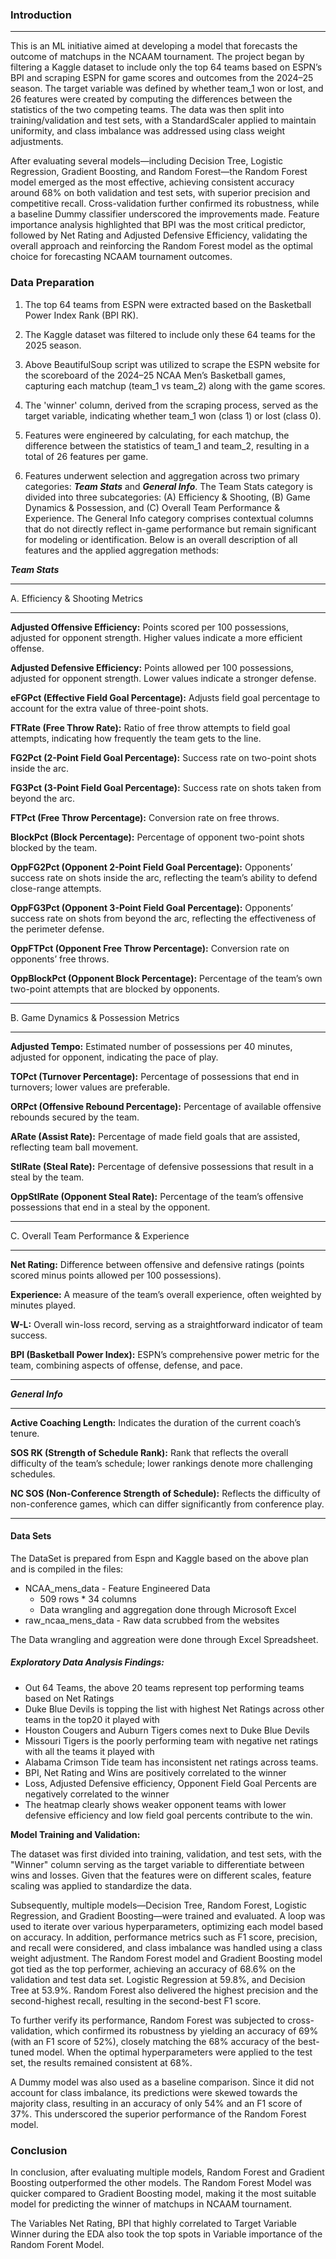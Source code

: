 ### Introduction
---
This is an ML initiative aimed at developing a model that forecasts the outcome of matchups in the NCAAM tournament. The project began by filtering a Kaggle dataset to include only the top 64 teams based on ESPN’s BPI and scraping ESPN for game scores and outcomes from the 2024–25 season. The target variable was defined by whether team_1 won or lost, and 26 features were created by computing the differences between the statistics of the two competing teams. The data was then split into training/validation and test sets, with a StandardScaler applied to maintain uniformity, and class imbalance was addressed using class weight adjustments.

After evaluating several models—including Decision Tree, Logistic Regression, Gradient Boosting, and Random Forest—the Random Forest model emerged as the most effective, achieving consistent accuracy around 68% on both validation and test sets, with superior precision and competitive recall. Cross-validation further confirmed its robustness, while a baseline Dummy classifier underscored the improvements made. Feature importance analysis highlighted that BPI was the most critical predictor, followed by Net Rating and Adjusted Defensive Efficiency, validating the overall approach and reinforcing the Random Forest model as the optimal choice for forecasting NCAAM tournament outcomes.

### Data Preparation

1) The top 64 teams from ESPN were extracted based on the Basketball Power Index Rank (BPI RK).
   
3) The Kaggle dataset was filtered to include only these 64 teams for the 2025 season.
   
5) Above BeautifulSoup script was utilized to scrape the ESPN website for the scoreboard of the 2024–25 NCAA Men’s Basketball games, capturing each matchup (team_1 vs team_2) along with the game scores.
   
7) The 'winner' column, derived from the scraping process, served as the target variable, indicating whether team_1 won (class 1) or lost (class 0).

8) Features were engineered by calculating, for each matchup, the difference between the statistics of team_1 and team_2, resulting in a total of 26 features per game.

9) Features underwent selection and aggregation across two primary categories: ***Team Stats*** and ***General Info***. The Team Stats category is divided into three subcategories: (A) Efficiency & Shooting, (B) Game Dynamics & Possession, and (C) Overall Team Performance & Experience. The General Info category comprises contextual columns that do not directly reflect in-game performance but remain significant for modeling or identification. Below is an overall description of all features and the applied aggregation methods:

***Team Stats***

---
A. Efficiency & Shooting Metrics

---

**Adjusted Offensive Efficiency:**
    Points scored per 100 possessions, adjusted for opponent strength. Higher values indicate a more efficient offense.

**Adjusted Defensive Efficiency:**
    Points allowed per 100 possessions, adjusted for opponent strength. Lower values indicate a stronger defense.
    
**eFGPct (Effective Field Goal Percentage):** Adjusts field goal percentage to account for the extra value of three-point shots.

**FTRate (Free Throw Rate):** Ratio of free throw attempts to field goal attempts, indicating how frequently the team gets to the line.

**FG2Pct (2-Point Field Goal Percentage):** Success rate on two-point shots inside the arc.

**FG3Pct (3-Point Field Goal Percentage):** Success rate on shots taken from beyond the arc.

**FTPct (Free Throw Percentage):** Conversion rate on free throws.

**BlockPct (Block Percentage):** Percentage of opponent two-point shots blocked by the team.

**OppFG2Pct (Opponent 2-Point Field Goal Percentage):** Opponents’ success rate on shots inside the arc, reflecting the team’s ability to defend close-range attempts.

**OppFG3Pct (Opponent 3-Point Field Goal Percentage):** Opponents’ success rate on shots from beyond the arc, reflecting the effectiveness of the perimeter defense.

**OppFTPct (Opponent Free Throw Percentage):** Conversion rate on opponents’ free throws.

**OppBlockPct (Opponent Block Percentage):** Percentage of the team’s own two-point attempts that are blocked by opponents.

---

B. Game Dynamics & Possession Metrics

---

**Adjusted Tempo:** Estimated number of possessions per 40 minutes, adjusted for opponent, indicating the pace of play.

**TOPct (Turnover Percentage):** Percentage of possessions that end in turnovers; lower values are preferable.

**ORPct (Offensive Rebound Percentage):** Percentage of available offensive rebounds secured by the team.

**ARate (Assist Rate):** Percentage of made field goals that are assisted, reflecting team ball movement.

**StlRate (Steal Rate):** Percentage of defensive possessions that result in a steal by the team.

**OppStlRate (Opponent Steal Rate):** Percentage of the team’s offensive possessions that end in a steal by the opponent.

---

C. Overall Team Performance & Experience

--- 
**Net Rating:** Difference between offensive and defensive ratings (points scored minus points allowed per 100 possessions).

**Experience:** A measure of the team’s overall experience, often weighted by minutes played.

**W-L:** Overall win-loss record, serving as a straightforward indicator of team success.

**BPI (Basketball Power Index):** ESPN’s comprehensive power metric for the team, combining aspects of offense, defense, and pace.

---


***General Info***

---
**Active Coaching Length:** Indicates the duration of the current coach’s tenure.

**SOS RK (Strength of Schedule Rank):** Rank that reflects the overall difficulty of the team’s schedule; lower rankings denote more challenging schedules.

**NC SOS (Non-Conference Strength of Schedule):** Reflects the difficulty of non-conference games, which can differ significantly from conference play.

---

#### Data Sets

The DataSet is prepared from Espn and Kaggle based on the above plan and is compiled in the files:
-  NCAA_mens_data - Feature Engineered Data
      - 509 rows * 34 columns
      - Data wrangling and aggregation done through Microsoft Excel
-  raw_ncaa_mens_data - Raw data scrubbed from the websites

The Data wrangling and aggreation were done through Excel Spreadsheet. 
##### Exploratory Data Analysis Findings:


- Out 64 Teams, the above 20 teams represent top performing teams based on Net Ratings
- Duke Blue Devils is topping the list with highest Net Ratings across other teams in the top20 it played with
- Houston Cougers and Auburn Tigers comes next to Duke Blue Devils
- Missouri Tigers is the poorly performing team with negative net ratings with all the teams it played with
- Alabama Crimson Tide team has inconsistent net ratings across teams.
- BPI, Net Rating and Wins are positively correlated to the winner
- Loss, Adjusted Defensive efficiency, Opponent Field Goal Percents are negatively correlated to the winner
- The heatmap clearly shows weaker opponent teams with lower defensive efficiency and low field goal percents contribute to the win.

**Model Training and Validation:**

The dataset was first divided into training, validation, and test sets, with the "Winner" column serving as the target variable to differentiate between wins and losses. Given that the features were on different scales, feature scaling was applied to standardize the data.

Subsequently, multiple models—Decision Tree, Random Forest, Logistic Regression, and Gradient Boosting—were trained and evaluated. A loop was used to iterate over various hyperparameters, optimizing each model based on accuracy. In addition, performance metrics such as F1 score, precision, and recall were considered, and class imbalance was handled using a class weight adjustment. The Random Forest model and Gradient Boosting model got tied as the top performer, achieving an accuracy of 68.6% on the validation and test data set. Logistic Regression at 59.8%, and Decision Tree at 53.9%. Random Forest also delivered the highest precision and the second-highest recall, resulting in the second-best F1 score.

To further verify its performance, Random Forest was subjected to cross-validation, which confirmed its robustness by yielding an accuracy of 69% (with an F1 score of 52%), closely matching the 68% accuracy of the best-tuned model. When the optimal hyperparameters were applied to the test set, the results remained consistent at 68%.

A Dummy model was also used as a baseline comparison. Since it did not account for class imbalance, its predictions were skewed towards the majority class, resulting in an accuracy of only 54% and an F1 score of 37%. This underscored the superior performance of the Random Forest model.

### Conclusion

In conclusion, after evaluating multiple models, Random Forest and Gradient Boosting outperformed the other models. The Random Forest Model was quicker compared to Gradient Boosting model, making it the most suitable model for predicting the winner of matchups in NCAAM tournament. 

The Variables Net Rating, BPI that highly correlated to Target Variable Winner during the EDA also took the top spots in Variable importance of the Random Forent Model.



